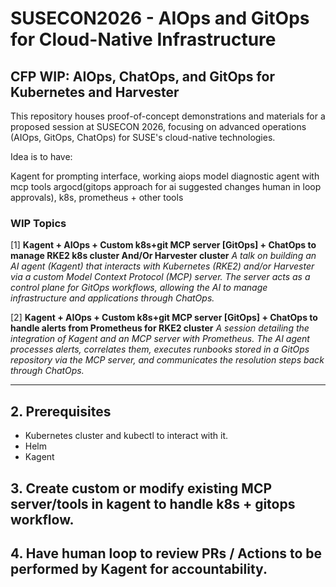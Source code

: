 # SUSECON2026 - AIOps and GitOps for Cloud-Native Infrastructure

## CFP WIP: AIOps, ChatOps, and GitOps for Kubernetes and Harvester

This repository houses proof-of-concept demonstrations and materials for a proposed session at SUSECON 2026, focusing on advanced operations (AIOps, GitOps, ChatOps) for SUSE's cloud-native technologies.

Idea is to have:

Kagent for prompting interface, working aiops model diagnostic agent with mcp tools argocd(gitops approach for ai suggested changes human in loop approvals), k8s, prometheus + other tools

### WIP Topics

[1] **Kagent + AIOps + Custom k8s+git MCP server [GitOps] + ChatOps to manage RKE2 k8s cluster And/Or Harvester cluster**
*A talk on building an AI agent (Kagent) that interacts with Kubernetes (RKE2) and/or Harvester via a custom Model Context Protocol (MCP) server. The server acts as a control plane for GitOps workflows, allowing the AI to manage infrastructure and applications through ChatOps.*

[2] **Kagent + AIOps + Custom k8s+git MCP server [GitOps] + ChatOps to handle alerts from Prometheus for RKE2 cluster**
*A session detailing the integration of Kagent and an MCP server with Prometheus. The AI agent processes alerts, correlates them, executes runbooks stored in a GitOps repository via the MCP server, and communicates the resolution steps back through ChatOps.*

***

## 2. Prerequisites
- Kubernetes cluster and kubectl to interact with it.
- Helm
- Kagent

## 3. Create custom or modify existing MCP server/tools in kagent to handle k8s + gitops workflow.

## 4. Have human loop to review PRs / Actions to be performed by Kagent for accountability.
